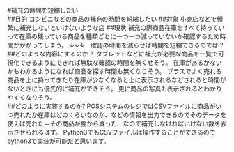 #補充の時間を短縮したい  
##目的
コンビニなどの商品の補充の時間を短縮したい 
##対象
小売店などで頻繁に補充しないといけないような店 
##現状
補充の際商品在庫をすべて持っていって在庫の残っている商品を種類ごとに一つ一つ減っていないか確認するため時間がかかってしまう。
↓↓↓　確認の時間を減らせば時間を短縮できるのでは？
##どのような内容にするのか？
タブレットなどに補充が必要な商品を一覧で可視化できるようにできれば無駄な確認の時間を無くせそう。
在庫があるかないかもわかるようになれば商品を探す時間も無くなりそう。
プラスでよく売れる商品を上に持ってきたり在庫が少なくなると上に表示されるなどされると時間がないときにも優先的に補充ができそう。
更に商品の写真も表示されるとわかりやすくなりそう。  
##どのように実装するのか?
POSシステムのレジではCSVファイルに商品がいつ売れたか在庫はどのくらいなのか、などの情報を出力できるのでそのデータを使えば売れた＝その商品が棚から減った、なので補充しなければいけない数を表示させられるはず。
Python3でもCSVファイルは操作することができるのでpython3で実装が可能だと思います。
